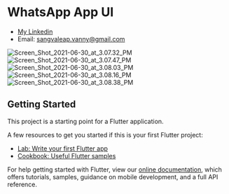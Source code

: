 # WhatsApp App UI

- [My Linkedin](https://www.linkedin.com/in/sangvaleap-vanny-353b25aa/)
- Email: sangvaleap.vanny@gmail.com

![Screen_Shot_2021-06-30_at_3.07.32_PM](/uploads/67d25ce29e78f67b9ace343d6765006b/Screen_Shot_2021-06-30_at_3.07.32_PM.png)
![Screen_Shot_2021-06-30_at_3.07.47_PM](/uploads/a84518c0294caa6c580312c3e97812a8/Screen_Shot_2021-06-30_at_3.07.47_PM.png)
![Screen_Shot_2021-06-30_at_3.08.03_PM](/uploads/54230d2aac04083fc829d80de0a7836f/Screen_Shot_2021-06-30_at_3.08.03_PM.png)
![Screen_Shot_2021-06-30_at_3.08.16_PM](/uploads/f2c7fb134ab3655316f9fc94e3b80f8b/Screen_Shot_2021-06-30_at_3.08.16_PM.png)
![Screen_Shot_2021-06-30_at_3.08.38_PM](/uploads/2e3f0ec1e8d700ca749b425a2cad7ba3/Screen_Shot_2021-06-30_at_3.08.38_PM.png)

## Getting Started

This project is a starting point for a Flutter application.

A few resources to get you started if this is your first Flutter project:

- [Lab: Write your first Flutter app](https://flutter.dev/docs/get-started/codelab)
- [Cookbook: Useful Flutter samples](https://flutter.dev/docs/cookbook)

For help getting started with Flutter, view our
[online documentation](https://flutter.dev/docs), which offers tutorials,
samples, guidance on mobile development, and a full API reference.
